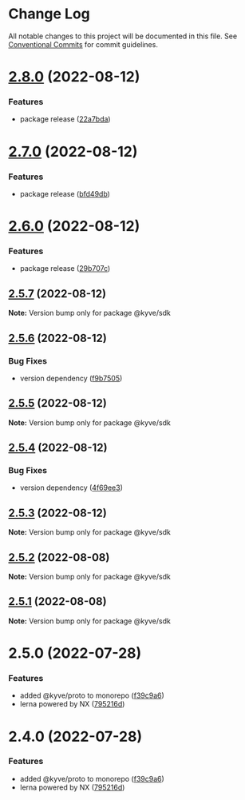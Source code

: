 # Change Log

All notable changes to this project will be documented in this file.
See [Conventional Commits](https://conventionalcommits.org) for commit guidelines.

# [2.8.0](https://github.com/KYVENetwork/node/compare/@kyve/sdk@2.7.0...@kyve/sdk@2.8.0) (2022-08-12)


### Features

* package release ([22a7bda](https://github.com/KYVENetwork/node/commit/22a7bda35dff707e75ac521c0c7c604f7499f866))





# [2.7.0](https://github.com/KYVENetwork/node/compare/@kyve/sdk@2.6.0...@kyve/sdk@2.7.0) (2022-08-12)


### Features

* package release ([bfd49db](https://github.com/KYVENetwork/node/commit/bfd49db27c93786d9dcc26f7e45d3b656a10adf4))





# [2.6.0](https://github.com/KYVENetwork/node/compare/@kyve/sdk@2.5.7...@kyve/sdk@2.6.0) (2022-08-12)


### Features

* package release ([29b707c](https://github.com/KYVENetwork/node/commit/29b707cbe383bf4253a617b0f9f9c00454546418))





## [2.5.7](https://github.com/KYVENetwork/sdk/compare/@kyve/sdk@2.5.6...@kyve/sdk@2.5.7) (2022-08-12)

**Note:** Version bump only for package @kyve/sdk





## [2.5.6](https://github.com/KYVENetwork/sdk/compare/@kyve/sdk@2.5.5...@kyve/sdk@2.5.6) (2022-08-12)


### Bug Fixes

* version dependency ([f9b7505](https://github.com/KYVENetwork/sdk/commit/f9b7505d4291e2965a2c1e373c2b527498a3c731))





## [2.5.5](https://github.com/KYVENetwork/sdk/compare/@kyve/sdk@2.5.4...@kyve/sdk@2.5.5) (2022-08-12)

**Note:** Version bump only for package @kyve/sdk





## [2.5.4](https://github.com/KYVENetwork/sdk/compare/@kyve/sdk@2.5.3...@kyve/sdk@2.5.4) (2022-08-12)


### Bug Fixes

* version dependency ([4f69ee3](https://github.com/KYVENetwork/sdk/commit/4f69ee37dfa874e366b0887e4e63123a68ead5c9))





## [2.5.3](https://github.com/KYVENetwork/sdk/compare/@kyve/sdk@2.5.2...@kyve/sdk@2.5.3) (2022-08-12)

**Note:** Version bump only for package @kyve/sdk





## [2.5.2](https://github.com/KYVENetwork/sdk/compare/@kyve/sdk@2.5.1...@kyve/sdk@2.5.2) (2022-08-08)

**Note:** Version bump only for package @kyve/sdk





## [2.5.1](https://github.com/KYVENetwork/sdk/compare/@kyve/sdk@2.5.0...@kyve/sdk@2.5.1) (2022-08-08)

**Note:** Version bump only for package @kyve/sdk





# 2.5.0 (2022-07-28)


### Features

* added @kyve/proto to monorepo ([f39c9a6](https://github.com/KYVENetwork/sdk/commit/f39c9a64e4af4cfb8149bab44fcc7a3bb553b19b))
* lerna powered by NX ([795216d](https://github.com/KYVENetwork/sdk/commit/795216d535d257f1dafafce6dbc11a68cb4e678c))





# 2.4.0 (2022-07-28)


### Features

* added @kyve/proto to monorepo ([f39c9a6](https://github.com/KYVENetwork/sdk/commit/f39c9a64e4af4cfb8149bab44fcc7a3bb553b19b))
* lerna powered by NX ([795216d](https://github.com/KYVENetwork/sdk/commit/795216d535d257f1dafafce6dbc11a68cb4e678c))
